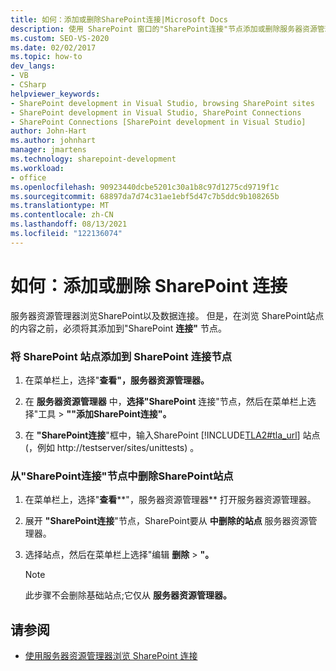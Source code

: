 ```yaml
---
title: 如何：添加或删除SharePoint连接|Microsoft Docs
description: 使用 SharePoint 窗口的"SharePoint连接"节点添加或删除服务器资源管理器连接Visual Studio。
ms.custom: SEO-VS-2020
ms.date: 02/02/2017
ms.topic: how-to
dev_langs:
- VB
- CSharp
helpviewer_keywords:
- SharePoint development in Visual Studio, browsing SharePoint sites
- SharePoint development in Visual Studio, SharePoint Connections
- SharePoint Connections [SharePoint development in Visual Studio]
author: John-Hart
ms.author: johnhart
manager: jmartens
ms.technology: sharepoint-development
ms.workload:
- office
ms.openlocfilehash: 90923440dcbe5201c30a1b8c97d1275cd9719f1c
ms.sourcegitcommit: 68897da7d74c31ae1ebf5d47c7b5ddc9b108265b
ms.translationtype: MT
ms.contentlocale: zh-CN
ms.lasthandoff: 08/13/2021
ms.locfileid: "122136074"
---
```

# <a name="how-to-add-or-remove-sharepoint-connections"></a>如何：添加或删除 SharePoint 连接
  服务器资源管理器浏览SharePoint以及数据连接。 但是，在浏览 SharePoint站点的内容之前，必须将其添加到"SharePoint **连接"** 节点。

### <a name="to-add-a-sharepoint-site-to-the-sharepoint-connections-node"></a>将 SharePoint 站点添加到 SharePoint 连接节点

1. 在菜单栏上，选择"**查看"，服务器资源管理器。** 

2. 在 **服务器资源管理器** 中，**选择"SharePoint** 连接"节点，然后在菜单栏上选择"工具  >  **""添加SharePoint连接"。**

3. 在 **"SharePoint连接**"框中，输入SharePoint [!INCLUDE[TLA2#tla_url](../sharepoint/includes/tla2sharptla-url-md.md)] 站点 (，例如 http://testserver/sites/unittests) 。

### <a name="to-delete-a-sharepoint-site-from-the-sharepoint-connections-node"></a>从"SharePoint连接"节点中删除SharePoint站点

1. 在菜单栏上，选择"**查看****"，服务器资源管理器** 打开服务器资源管理器。 

2. 展开 **"SharePoint连接**"节点，SharePoint要从 **中删除的站点** 服务器资源管理器。

3. 选择站点，然后在菜单栏上选择"编辑 **删除**  >  **"。**

    > [!NOTE]
    > 此步骤不会删除基础站点;它仅从 **服务器资源管理器。**

## <a name="see-also"></a>请参阅
- [使用服务器资源管理器浏览 SharePoint 连接](../sharepoint/browsing-sharepoint-connections-using-server-explorer.md)
